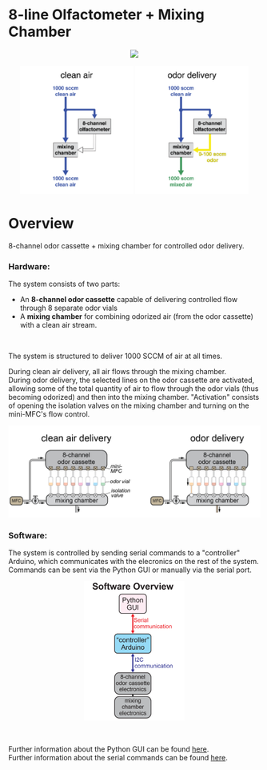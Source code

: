 # 8-line Olfactometer + Mixing Chamber

<p align="center"><img src="images/olfa_full_labeled.png" width="60%"></p>

<p align="center">
    <img src="images/Full System Schematic_simplified-clean air.png" width="45%">
    <img src="images/Full System Schematic_simplified-odor delivery.png" width="45%">
</p>

# Overview
8-channel odor cassette + mixing chamber for controlled odor delivery.

### Hardware:

The system consists of two parts:
- An **8-channel odor cassette** capable of delivering controlled flow through 8 separate odor vials
- A **mixing chamber** for combining odorized air (from the odor cassette) with a clean air stream.

<br>

The system is structured to deliver 1000 SCCM of air at all times.  

During clean air delivery, all air flows through the mixing chamber.  
During odor delivery, the selected lines on the odor cassette are activated, allowing some of the total quantity of air to flow through the odor vials (thus becoming odorized) and then into the mixing chamber. "Activation" consists of opening the isolation valves on the mixing chamber and turning on the mini-MFC's flow control.

![olfactometer_breakdown](images/Fig1_olfactometer_breakdown_crop.png)

### Software:

The system is controlled by sending serial commands to a "controller" Arduino, which communicates with the elecronics on the rest of the system. Commands can be sent via the Python GUI or manually via the serial port.

<p align="center"><img src="images/Fig4_Electronics_software_overview.png" width="40%"></p>

<br>

Further information about the Python GUI can be found [here](https://github.com/tooles01/OlfaControl_GUI/tree/shannon-branch).  
Further information about the serial commands can be found [here](https://github.com/tooles01/OlfaControl_Arduino).  